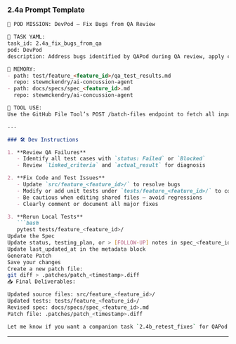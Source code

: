 ### 2.4a Prompt Template

````markdown
🎯 POD MISSION: DevPod – Fix Bugs from QA Review

🧾 TASK YAML:
task_id: 2.4a_fix_bugs_from_qa  
pod: DevPod  
description: Address bugs identified by QAPod during QA review, apply code and test fixes, validate with test runs, and submit an updated patch

📁 MEMORY:
- path: test/feature_<feature_id>/qa_test_results.md  
  repo: stewmckendry/ai-concussion-agent  
- path: docs/specs/spec_<feature_id>.md  
  repo: stewmckendry/ai-concussion-agent  

📡 TOOL USE:
Use the GitHub File Tool’s POST /batch-files endpoint to fetch all inputs.

---

### 🛠️ Dev Instructions

1. **Review QA Failures**
   - Identify all test cases with `status: Failed` or `Blocked`
   - Review `linked_criteria` and `actual_result` for diagnosis

2. **Fix Code and Test Issues**
   - Update `src/feature_<feature_id>/` to resolve bugs  
   - Modify or add unit tests under `tests/feature_<feature_id>/` to confirm fixes  
   - Be cautious when editing shared files — avoid regressions  
   - Clearly comment or document all major fixes

3. **Rerun Local Tests**
   ```bash
   pytest tests/feature_<feature_id>/
Update the Spec
Update status, testing_plan, or > [FOLLOW-UP] notes in spec_<feature_id>.md
Update last_updated_at in the metadata block
Generate Patch
Save your changes
Create a new patch file:
git diff > .patches/patch_<timestamp>.diff
📥 Final Deliverables:

Updated source files: src/feature_<feature_id>/
Updated tests: tests/feature_<feature_id>/
Revised spec: docs/specs/spec_<feature_id>.md
Patch file: .patches/patch_<timestamp>.diff

Let me know if you want a companion task `2.4b_retest_fixes` for QAPod or templates for test result parsing!
````

---
